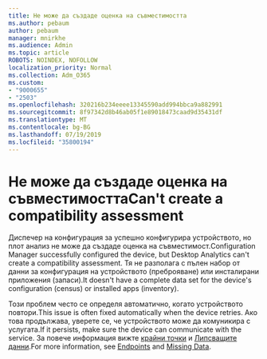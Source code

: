 ```yaml
---
title: Не може да създаде оценка на съвместимостта
ms.author: pebaum
author: pebaum
manager: mnirkhe
ms.audience: Admin
ms.topic: article
ROBOTS: NOINDEX, NOFOLLOW
localization_priority: Normal
ms.collection: Adm_O365
ms.custom:
- "9000655"
- "2503"
ms.openlocfilehash: 320216b234eeee13345590add994bbca9a882991
ms.sourcegitcommit: 8f97342d8b46ab05f1e89018473caad9d35431df
ms.translationtype: MT
ms.contentlocale: bg-BG
ms.lasthandoff: 07/19/2019
ms.locfileid: "35800194"
---
```

# <a name="cant-create-a-compatibility-assessment"></a><span data-ttu-id="2359b-102">Не може да създаде оценка на съвместимостта</span><span class="sxs-lookup"><span data-stu-id="2359b-102">Can't create a compatibility assessment</span></span>

<span data-ttu-id="2359b-103">Диспечер на конфигурация за успешно конфигурира устройството, но плот анализ не може да създаде оценка на съвместимост.</span><span class="sxs-lookup"><span data-stu-id="2359b-103">Configuration Manager successfully configured the device, but Desktop Analytics can't create a compatibility assessment.</span></span> <span data-ttu-id="2359b-104">Тя не разполага с пълен набор от данни за конфигурация на устройството (преброяване) или инсталирани приложения (запаси).</span><span class="sxs-lookup"><span data-stu-id="2359b-104">It doesn't have a complete data set for the device's configuration (census) or installed apps (inventory).</span></span>

<span data-ttu-id="2359b-105">Този проблем често се определя автоматично, когато устройството повтори.</span><span class="sxs-lookup"><span data-stu-id="2359b-105">This issue is often fixed automatically when the device retries.</span></span> <span data-ttu-id="2359b-106">Ако това продължава, уверете се, че устройството може да комуникира с услугата.</span><span class="sxs-lookup"><span data-stu-id="2359b-106">If it persists, make sure the device can communicate with the service.</span></span> <span data-ttu-id="2359b-107">За повече информация вижте [крайни точки](https://docs.microsoft.com/sccm/desktop-analytics/enable-data-sharing#endpoints) и [Липсващите данни](https://docs.microsoft.com/sccm/desktop-analytics/monitor-connection-health#missing-data).</span><span class="sxs-lookup"><span data-stu-id="2359b-107">For more information, see [Endpoints](https://docs.microsoft.com/sccm/desktop-analytics/enable-data-sharing#endpoints) and [Missing Data](https://docs.microsoft.com/sccm/desktop-analytics/monitor-connection-health#missing-data).</span></span>
